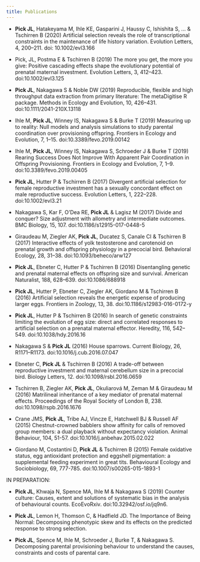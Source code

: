 ```yaml
---
title: Publications
---
```

* **Pick JL**, Hatakeyama M, Ihle KE, Gasparini J, Haussy C, Ishishita S, ... & Tschirren B (2020) Artificial selection reveals the role of transcriptional constraints in the maintenance of life history variation. Evolution Letters, 4, 200–211. doi: 10.1002/evl3.166

* Pick, JL, Postma E & Tschirren B (2019) The more you get, the more you give: Positive cascading effects shape the evolutionary potential of prenatal maternal investment. Evolution Letters, 3, 412–423. doi:10.1002/evl3.125

* **Pick JL**, Nakagawa S & Noble DW (2019) Reproducible, flexible and high throughput data extraction from primary literature: The metaDigitise R package. Methods in Ecology and Evolution, 10, 426–431. doi:10.1111/2041-210X.13118

* Ihle M, **Pick JL**, Winney IS, Nakagawa S & Burke T (2019) Measuring up to reality: Null models and analysis simulations to study parental coordination over provisioning offspring. Frontiers in Ecology and Evolution, 7, 1–15. doi:10.3389/fevo.2019.00142

* Ihle M, **Pick JL**, Winney IS, Nakagawa S, Schroeder J & Burke T (2019) Rearing Success Does Not Improve With Apparent Pair Coordination in Offspring Provisioning. Frontiers in Ecology and Evolution, 7, 1–9. doi:10.3389/fevo.2019.00405

* **Pick JL**, Hutter P & Tschirren B (2017) Divergent artificial selection for female reproductive investment has a sexually concordant effect on male reproductive success. Evolution Letters, 1, 222–228. doi:10.1002/evl3.21

* Nakagawa S, Kar F, O’Dea RE, **Pick JL** & Lagisz M (2017) Divide and conquer? Size adjustment with allometry and intermediate outcomes. BMC Biology, 15, 107. doi:10.1186/s12915-017-0448-5

* Giraudeau M, Ziegler AK, **Pick JL**, Ducatez S, Canale CI & Tschirren B (2017) Interactive effects of yolk testosterone and carotenoid on prenatal growth and offspring physiology in a precocial bird. Behavioral Ecology, 28, 31–38. doi:10.1093/beheco/arw127

* **Pick JL**, Ebneter C, Hutter P & Tschirren B (2016) Disentangling genetic and prenatal maternal effects on offspring size and survival. American Naturalist, 188, 628–639. doi:10.1086/688918

* **Pick JL**, Hutter P, Ebneter C, Ziegler AK, Giordano M & Tschirren B (2016) Artificial selection reveals the energetic expense of producing larger eggs. Frontiers in Zoology, 13, 38. doi:10.1186/s12983-016-0172-y

* **Pick JL**, Hutter P & Tschirren B (2016) In search of genetic constraints limiting the evolution of egg size: direct and correlated responses to artificial selection on a prenatal maternal effector. Heredity, 116, 542–549. doi:10.1038/hdy.2016.16

* Nakagawa S & **Pick JL** (2016) House sparrows. Current Biology, 26, R1171–R1173. doi:10.1016/j.cub.2016.07.047

* Ebneter C, **Pick JL** & Tschirren B (2016) A trade-off between reproductive investment and maternal cerebellum size in a precocial bird. Biology Letters, 12. doi:10.1098/rsbl.2016.0659

* Tschirren B, Ziegler AK, **Pick JL**, Okuliarová M, Zeman M & Giraudeau M (2016) Matrilineal inheritance of a key mediator of prenatal maternal effects. Proceedings of the Royal Society of London B, 238. doi:10.1098/rspb.2016.1676

* Crane JMS, **Pick JL**, Tribe AJ, Vincze E, Hatchwell BJ & Russell AF (2015) Chestnut-crowned babblers show affinity for calls of removed group members: a dual playback without expectancy violation. Animal Behaviour, 104, 51-57. doi:10.1016/j.anbehav.2015.02.022

* Giordano M, Costantini D, **Pick JL** & Tschirren B (2015) Female oxidative status, egg antioxidant protection and eggshell pigmentation: a supplemental feeding experiment in great tits. Behavioural Ecology and Sociobiology, 69, 777-785. doi:10.1007/s00265-015-1893-1


IN PREPARATION:

* **Pick JL**, Khwaja N, Spence MA, Ihle M & Nakagawa S (2019) Counter culture: Causes, extent and solutions of systematic bias in the analysis of behavioural counts. EcoEvoRxiv. doi:10.32942/osf.io/jq9n6.

* **Pick JL**, Lemon H, Thomson C, & Hadfield JD. The Importance of Being Normal: Decomposing phenotypic skew and its effects on the predicted response to strong selection.

* **Pick JL**, Spence M, Ihle M, Schroeder J, Burke T, & Nakagawa S. Decomposing parental provisioning behaviour to understand the causes, constraints and costs of parental care. 

